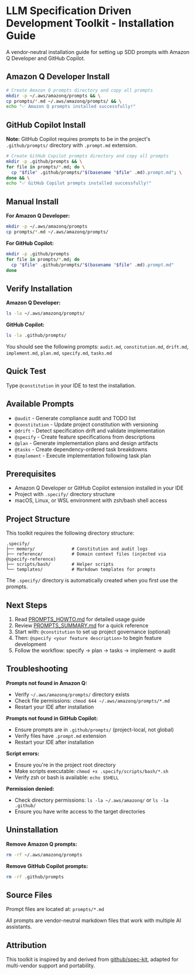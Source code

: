 # LLM Specification Driven Development Toolkit - Installation Guide

A vendor-neutral installation guide for setting up SDD prompts with Amazon Q Developer and GitHub Copilot.

## Amazon Q Developer Install

```bash
# Create Amazon Q prompts directory and copy all prompts
mkdir -p ~/.aws/amazonq/prompts && \
cp prompts/*.md ~/.aws/amazonq/prompts/ && \
echo "✅ Amazon Q prompts installed successfully!"
```

## GitHub Copilot Install

**Note:** GitHub Copilot requires prompts to be in the project's `.github/prompts/` directory with `.prompt.md` extension.

```bash
# Create GitHub Copilot prompts directory and copy all prompts
mkdir -p .github/prompts && \
for file in prompts/*.md; do \
  cp "$file" .github/prompts/"$(basename "$file" .md).prompt.md"; \
done && \
echo "✅ GitHub Copilot prompts installed successfully!"
```

## Manual Install

**For Amazon Q Developer:**

```bash
mkdir -p ~/.aws/amazonq/prompts
cp prompts/*.md ~/.aws/amazonq/prompts/
```

**For GitHub Copilot:**

```bash
mkdir -p .github/prompts
for file in prompts/*.md; do
  cp "$file" .github/prompts/"$(basename "$file" .md).prompt.md"
done
```

## Verify Installation

**Amazon Q Developer:**

```bash
ls -la ~/.aws/amazonq/prompts/
```

**GitHub Copilot:**

```bash
ls -la .github/prompts/
```

You should see the following prompts: `audit.md`, `constitution.md`, `drift.md`, `implement.md`, `plan.md`, `specify.md`, `tasks.md`

## Quick Test

Type `@constitution` in your IDE to test the installation.

## Available Prompts

- `@audit` - Generate compliance audit and TODO list
- `@constitution` - Update project constitution with versioning
- `@drift` - Detect specification drift and validate implementation
- `@specify` - Create feature specifications from descriptions
- `@plan` - Generate implementation plans and design artifacts
- `@tasks` - Create dependency-ordered task breakdowns
- `@implement` - Execute implementation following task plan

## Prerequisites

- Amazon Q Developer or GitHub Copilot extension installed in your IDE
- Project with `.specify/` directory structure
- macOS, Linux, or WSL environment with zsh/bash shell access

## Project Structure

This toolkit requires the following directory structure:

```
.specify/
├── memory/              # Constitution and audit logs
├── reference/           # Domain context files (injected via @specify-reference)
├── scripts/bash/        # Helper scripts
└── templates/           # Markdown templates for prompts
```

The `.specify/` directory is automatically created when you first use the prompts.

## Next Steps

1. Read [PROMPTS_HOWTO.md](./PROMPTS_HOWTO.md) for detailed usage guide
2. Review [PROMPTS_SUMMARY.md](./PROMPTS_SUMMARY.md) for a quick reference
3. Start with: `@constitution` to set up project governance (optional)
4. Then: `@specify <your feature description>` to begin feature development
5. Follow the workflow: specify → plan → tasks → implement → audit

## Troubleshooting

**Prompts not found in Amazon Q:**

- Verify `~/.aws/amazonq/prompts/` directory exists
- Check file permissions: `chmod 644 ~/.aws/amazonq/prompts/*.md`
- Restart your IDE after installation

**Prompts not found in GitHub Copilot:**

- Ensure prompts are in `.github/prompts/` (project-local, not global)
- Verify files have `.prompt.md` extension
- Restart your IDE after installation

**Script errors:**

- Ensure you're in the project root directory
- Make scripts executable: `chmod +x .specify/scripts/bash/*.sh`
- Verify zsh or bash is available: `echo $SHELL`

**Permission denied:**

- Check directory permissions: `ls -la ~/.aws/amazonq/` or `ls -la .github/`
- Ensure you have write access to the target directories

## Uninstallation

**Remove Amazon Q prompts:**

```bash
rm -rf ~/.aws/amazonq/prompts
```

**Remove GitHub Copilot prompts:**

```bash
rm -rf .github/prompts
```

## Source Files

Prompt files are located at: `prompts/*.md`

All prompts are vendor-neutral markdown files that work with multiple AI assistants.

## Attribution

This toolkit is inspired by and derived from [github/spec-kit](https://github.com/github/spec-kit), adapted for multi-vendor support and portability.
